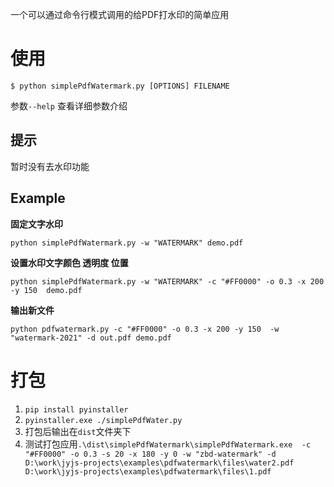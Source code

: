 一个可以通过命令行模式调用的给PDF打水印的简单应用

# 使用

`$ python simplePdfWatermark.py [OPTIONS] FILENAME`

参数`--help` 查看详细参数介绍

## 提示

暂时没有去水印功能

## Example

**固定文字水印**

`python simplePdfWatermark.py -w "WATERMARK" demo.pdf`

**设置水印文字颜色 透明度 位置**

`python simplePdfWatermark.py -w "WATERMARK" -c "#FF0000" -o 0.3 -x 200 -y 150  demo.pdf`

**输出新文件**

`python pdfwatermark.py -c "#FF0000" -o 0.3 -x 200 -y 150  -w "watermark-2021" -d out.pdf demo.pdf`

# 打包

1. `pip install pyinstaller`
2. `pyinstaller.exe ./simplePdfWater.py`
3. 打包后输出在`dist`文件夹下
4. 测试打包应用`.\dist\simplePdfWatermark\simplePdfWatermark.exe  -c "#FF0000" -o 0.3 -s 20 -x 180 -y 0 -w "zbd-watermark" -d D:\work\jyjs-projects\examples\pdfwatermark\files\water2.pdf D:\work\jyjs-projects\examples\pdfwatermark\files\1.pdf`
